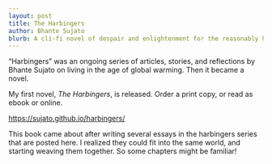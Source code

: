 ```yaml
---
layout: post
title: The Harbingers
author: Bhante Sujato
blurb: A cli-fi novel of despair and enlightenment for the reasonably hopeless.
---
```


<p class="preamble"> “Harbingers” was an ongoing series of articles, stories, and reflections by Bhante Sujato on living in the age of global warming. Then it became a novel.</p>

My first novel, *The Harbingers*, is released. Order a print copy, or read as ebook or online.

https://sujato.github.io/harbingers/

This book came about after writing several essays in the harbingers series that are posted here. I realized they could fit into the same world, and starting weaving them together. So some chapters might be familiar!
